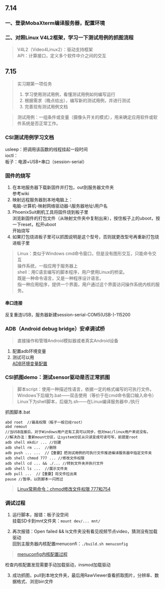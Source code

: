 ## 7.14
### 一、登录MobaXterm编译服务器，配置环境
### 二、对照Linux V4L2框架，学习一下测试用例的抓图流程
>V4L2（Video4Linux2）：驱动支持框架  
>API：计算接口，定义多个软件中介之间的交互

## 7.15
>实习期第一项任务  
>1. 学习使用测试用例，看懂测试用例如何编写运行  
>2. 根据需求（晚点给出），编写新的测试用例，并进行测试  
>3. 完善现有测试用例文档  

>测试用例：一组条件或变量（摄像头开关的模式），用来确定应用软件或软件系统是否正常工作。

### CSI测试用例学习文档  
usleep：把调用该函数的线程挂起一段时间  
ioctl：  
板子：电源+USB+串口（session-serial）  

### 固件的烧写
1. 在本地服务器下载新固件并打包，out到服务器文件夹  
参考wiki  
2. 映射远程服务器到本地电脑上：  
电脑-计算机-映射网络驱动器-\\服务器地址\用户名  
3. PhoenixSuit刷机工具将固件烧到板子里  
浏览新固件的打包文件（从映射文件夹中复制出来），按住板子上的uboot，按一下reset，松开uboot  
开始烧写  
4. 如果打包烧进板子里可以抓图说明是这个型号，否则就更改型号再重新打包烧进板子里  

>Linux：类似于Windows cmd命令窗口，但是没有图形交互，只能命令交互  
> 操作系统，一般应用于服务器上  
>shell：用C语言编写的脚本程序，用户使用Linux的桥梁。  
>既是一种命令语言，又是一种程序设计语言。  
>指一种应用程序，提供一个界面，用户通过这个界面访问操作系统内核的服务。  

#### 串口连接
反复重连USB，服务器新建session-serial-COM5(USB-)-115200

### ADB（Android debug bridge）安卓调试桥  
>直接操作和管理Android模拟器或者真实Android设备  
1. 配置adb环境变量  
2. 测试可以用  
[ADB环境变量配置](https://blog.csdn.net/shengmer/article/details/79027828)  

### CSI抓图demo：测试sensor驱动是否正常抓图  
>脚本script：使用一种描述性语言，依据一定的格式编写的可执行文件。  
>Windows下后缀为.bat——双击使用（等价于在cmd命令窗口输入命令）  
>Linux下为shell脚本，后缀为.sh——在Linux编译服务器中./执行  

抓图脚本.bat  
```
abd root  //最高权限（板子一般已经root）
abd remout  
//当USB连接后，对于Windows用户还有工具可以同步，但对mac/linux用户来说没有。
//解决办法：重新mount分区，让system分区从只读变成可读可写，前提是root
adb shell mkdir ... //创建
adb shell rm ...  //删除
adb push ... ...  //【重要】把测试用例的可执行文件推进编译服务器中指定文件夹
adb shell chmod 777 ... //修改文件权限
adb shell cd ... && ./... //转到文件夹并执行文件
adb shell ls ...  //展示文件夹
adb pull ...  //【重要】将文件拉出来
pause //暂停，以防脚本一闪而过
```
>[Linux常用命令：chmod修改文件权限 777和754](https://blog.csdn.net/pythonw/article/details/80263428)

### 调试过程
1. 运行脚本，报错：板子没空间    
挂载SD卡到mnt文件夹：`mount dev/... mnt/`  

2. 再次报错：Open failed && ls文件夹没有看见视频节点video，猜测没有加载驱动  
回到主服务器内核配置menuconfi：`./build.sh menuconfig`  
>[menuconfig内核配置过程](https://blog.csdn.net/afootball/article/details/107187459)  

检查内核配置发现需要手动加载驱动，insmod加载驱动  

3. 成功抓图，pull到本地文件夹，最后用RawViewer查看抓取图片，分辨率、数据格式、浏览bin文件
